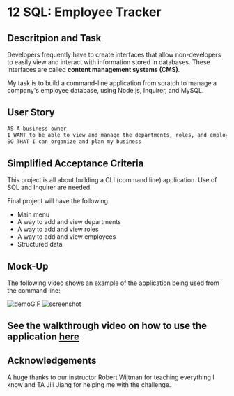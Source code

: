 # 12 SQL: Employee Tracker

## Descritpion and Task

Developers frequently have to create interfaces that allow non-developers to easily view and interact with information stored in databases. These interfaces are called **content management systems (CMS)**. 

My task is to build a command-line application from scratch to manage a company's employee database, using Node.js, Inquirer, and MySQL.

## User Story

```md
AS A business owner
I WANT to be able to view and manage the departments, roles, and employees in my company
SO THAT I can organize and plan my business
```

## Simplified Acceptance Criteria

This project is all about building a CLI (command line) application. Use of SQL and Inquirer are needed.

Final project will have the following:
* Main menu
* A way to add and view departments
* A way to add and view roles
* A way to add and view employees
* Structured data

## Mock-Up

The following video shows an example of the application being used from the command line:

![demoGIF](https://user-images.githubusercontent.com/112984208/221454677-dad21220-1cba-44ec-a2a8-3d324d48df62.gif)
![screenshot](https://user-images.githubusercontent.com/112984208/221459275-ccd4c121-2132-47fd-957b-fa61f78b5607.png)

## See the walkthrough video on how to use the application [here](https://drive.google.com/file/d/1amNl4z0Y-hQIDJP3dH5WSLVfzKIsiBIO/view)

## Acknowledgements
A huge thanks to our instructor Robert Wijtman for teaching everything I know and TA Jili Jiang for helping me with the challenge.


